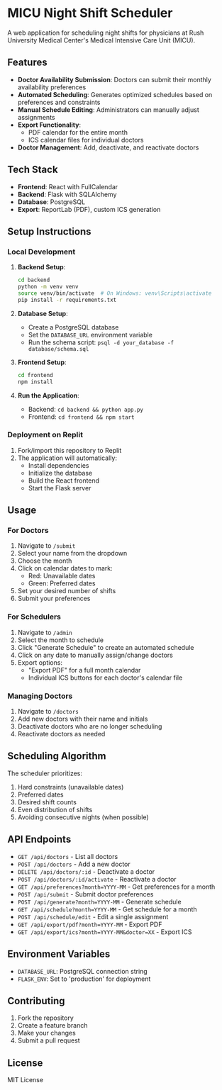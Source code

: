 # MICU Night Shift Scheduler

A web application for scheduling night shifts for physicians at Rush University Medical Center's Medical Intensive Care Unit (MICU).

## Features

- **Doctor Availability Submission**: Doctors can submit their monthly availability preferences
- **Automated Scheduling**: Generates optimized schedules based on preferences and constraints
- **Manual Schedule Editing**: Administrators can manually adjust assignments
- **Export Functionality**: 
  - PDF calendar for the entire month
  - ICS calendar files for individual doctors
- **Doctor Management**: Add, deactivate, and reactivate doctors

## Tech Stack

- **Frontend**: React with FullCalendar
- **Backend**: Flask with SQLAlchemy
- **Database**: PostgreSQL
- **Export**: ReportLab (PDF), custom ICS generation

## Setup Instructions

### Local Development

1. **Backend Setup**:
   ```bash
   cd backend
   python -m venv venv
   source venv/bin/activate  # On Windows: venv\Scripts\activate
   pip install -r requirements.txt
   ```

2. **Database Setup**:
   - Create a PostgreSQL database
   - Set the `DATABASE_URL` environment variable
   - Run the schema script: `psql -d your_database -f database/schema.sql`

3. **Frontend Setup**:
   ```bash
   cd frontend
   npm install
   ```

4. **Run the Application**:
   - Backend: `cd backend && python app.py`
   - Frontend: `cd frontend && npm start`

### Deployment on Replit

1. Fork/import this repository to Replit
2. The application will automatically:
   - Install dependencies
   - Initialize the database
   - Build the React frontend
   - Start the Flask server

## Usage

### For Doctors

1. Navigate to `/submit`
2. Select your name from the dropdown
3. Choose the month
4. Click on calendar dates to mark:
   - Red: Unavailable dates
   - Green: Preferred dates
5. Set your desired number of shifts
6. Submit your preferences

### For Schedulers

1. Navigate to `/admin`
2. Select the month to schedule
3. Click "Generate Schedule" to create an automated schedule
4. Click on any date to manually assign/change doctors
5. Export options:
   - "Export PDF" for a full month calendar
   - Individual ICS buttons for each doctor's calendar file

### Managing Doctors

1. Navigate to `/doctors`
2. Add new doctors with their name and initials
3. Deactivate doctors who are no longer scheduling
4. Reactivate doctors as needed

## Scheduling Algorithm

The scheduler prioritizes:
1. Hard constraints (unavailable dates)
2. Preferred dates
3. Desired shift counts
4. Even distribution of shifts
5. Avoiding consecutive nights (when possible)

## API Endpoints

- `GET /api/doctors` - List all doctors
- `POST /api/doctors` - Add a new doctor
- `DELETE /api/doctors/:id` - Deactivate a doctor
- `POST /api/doctors/:id/activate` - Reactivate a doctor
- `GET /api/preferences?month=YYYY-MM` - Get preferences for a month
- `POST /api/submit` - Submit doctor preferences
- `POST /api/generate?month=YYYY-MM` - Generate schedule
- `GET /api/schedule?month=YYYY-MM` - Get schedule for a month
- `POST /api/schedule/edit` - Edit a single assignment
- `GET /api/export/pdf?month=YYYY-MM` - Export PDF
- `GET /api/export/ics?month=YYYY-MM&doctor=XX` - Export ICS

## Environment Variables

- `DATABASE_URL`: PostgreSQL connection string
- `FLASK_ENV`: Set to 'production' for deployment

## Contributing

1. Fork the repository
2. Create a feature branch
3. Make your changes
4. Submit a pull request

## License

MIT License